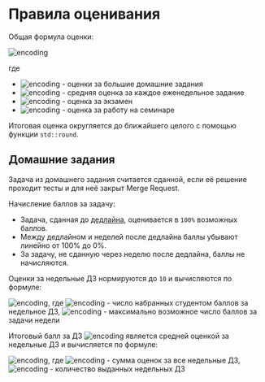 # Правила оценивания

Общая формула оценки:

![encoding](https://latex.codecogs.com/svg.image?&space;0.3&space;\cdot&space;HW&space;&plus;&space;0.15&space;\cdot&space;HW_1&space;&plus;&space;0.15&space;\cdot&space;HW_2&space;&plus;&space;0.3&space;\cdot&space;E&space;&plus;&space;0.1&space;\cdot&space;S)

где
- ![encoding](https://latex.codecogs.com/svg.image?HW_{1,2}) - оценки за большие домашние задания
- ![encoding](https://latex.codecogs.com/svg.image?HW) - средняя оценка за каждое еженедельное задание
- ![encoding](https://latex.codecogs.com/svg.image?E) - оценка за экзамен
- ![encoding](https://latex.codecogs.com/svg.image?S) - оценка за работу на семинаре

Итоговая оценка округляется до ближайшего целого с помощью функции `std::round`.

## Домашние задания

Задача из домашнего задания считается сданной, если её решение проходит тесты и для неё закрыт Merge Request.

Начисление баллов за задачу:
- Задача, сданная до [дедлайна](https://cpp-hse.ru/), оценивается в `100%` возможных баллов.
- Между дедлайном и неделей после дедлайна баллы убывают линейно от 100% до 0%.
- За задачу, не сданную через неделю после дедлайна, баллы не начисляются.

 Оценки за недельные ДЗ нормируются до `10` и вычисляются по формуле:

  ![encoding](https://latex.codecogs.com/svg.image?\frac{Sum_{week}}{Max}&space;\times&space;10), где ![encoding](https://latex.codecogs.com/svg.image?Sum_{week}) - число набранных студентом баллов за недельное ДЗ, ![encoding](https://latex.codecogs.com/svg.image?Max) - максимально возможное число баллов за задачи недели
  
Итоговый балл за ДЗ ![encoding](https://latex.codecogs.com/svg.image?HW) является средней оценкой за недельные ДЗ и вычисляется по формуле:

  ![encoding](https://latex.codecogs.com/svg.image?\frac{Sum_{total}}{Weeks}), где ![encoding](https://latex.codecogs.com/svg.image?Sum_{total}) - сумма оценок за все недельные ДЗ, ![encoding](https://latex.codecogs.com/svg.image?Weeks) - количество выданных недельных ДЗ
